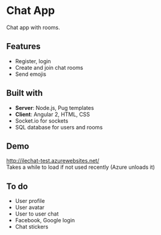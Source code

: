 # Chat App
Chat app with rooms.

## Features
* Register, login
* Create and join chat rooms
* Send emojis

## Built with
* **Server**: Node.js, Pug templates
* **Client**: Angular 2, HTML, CSS
* Socket.io for sockets
* SQL database for users and rooms

## Demo
http://ilechat-test.azurewebsites.net/  
Takes a while to load if not used recently (Azure unloads it)

## To do
* User profile
* User avatar
* User to user chat
* Facebook, Google login
* Chat stickers
